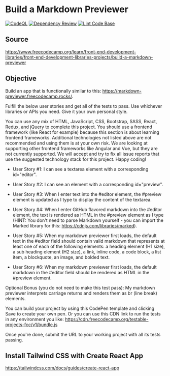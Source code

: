 # Build a Markdown Previewer

[![CodeQL](https://github.com/milliorn/markdown-previewer/actions/workflows/github-code-scanning/codeql/badge.svg)](https://github.com/milliorn/markdown-previewer/actions/workflows/github-code-scanning/codeql)
[![Dependency Review](https://github.com/milliorn/markdown-previewer/actions/workflows/dependency-review.yml/badge.svg)](https://github.com/milliorn/markdown-previewer/actions/workflows/dependency-review.yml)
[![Lint Code Base](https://github.com/milliorn/markdown-previewer/actions/workflows/super-linter.yml/badge.svg)](https://github.com/milliorn/markdown-previewer/actions/workflows/super-linter.yml)

## Source

<https://www.freecodecamp.org/learn/front-end-development-libraries/front-end-development-libraries-projects/build-a-markdown-previewer>

## Objective

Build an app that is functionally similar to this: <https://markdown-previewer.freecodecamp.rocks/>.

Fulfill the below user stories and get all of the tests to pass. Use whichever libraries or APIs you need. Give it your own personal style.

You can use any mix of HTML, JavaScript, CSS, Bootstrap, SASS, React, Redux, and jQuery to complete this project. You should use a frontend framework (like React for example) because this section is about learning frontend frameworks. Additional technologies not listed above are not recommended and using them is at your own risk. We are looking at supporting other frontend frameworks like Angular and Vue, but they are not currently supported. We will accept and try to fix all issue reports that use the suggested technology stack for this project. Happy coding!

- User Story #1: I can see a textarea element with a corresponding id="editor".

- User Story #2: I can see an element with a corresponding id="preview".

- User Story #3: When I enter text into the #editor element, the #preview element is updated as I type to display the content of the textarea.

- User Story #4: When I enter GitHub flavored markdown into the #editor element, the text is rendered as HTML in the #preview element as I type (HINT: You don't need to parse Markdown yourself - you can import the Marked library for this: <https://cdnjs.com/libraries/marked>).

- User Story #5: When my markdown previewer first loads, the default text in the #editor field should contain valid markdown that represents at least one of each of the following elements: a heading element (H1 size), a sub heading element (H2 size), a link, inline code, a code block, a list item, a blockquote, an image, and bolded text.

- User Story #6: When my markdown previewer first loads, the default markdown in the #editor field should be rendered as HTML in the #preview element.

Optional Bonus (you do not need to make this test pass): My markdown previewer interprets carriage returns and renders them as br (line break) elements.

You can build your project by using this CodePen template and clicking Save to create your own pen. Or you can use this CDN link to run the tests in any environment you like: <https://cdn.freecodecamp.org/testable-projects-fcc/v1/bundle.js>

Once you're done, submit the URL to your working project with all its tests passing.

## Install Tailwind CSS with Create React App

<https://tailwindcss.com/docs/guides/create-react-app>
